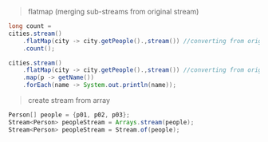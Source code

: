 > flatmap (merging sub-streams from original stream)
```java
long count =
cities.stream()
    .flatMap(city -> city.getPeople().,stream()) //converting from original stream and convert to a combined new stream
    .count();

cities.stream()
    .flatMap(city -> city.getPeople().,stream()) //converting from original stream and convert to a combined new stream
    .map(p -> getName())
    .forEach(name -> System.out.println(name));
```

> create stream from array
```java
Person[] people = {p01, p02, p03};
Stream<Person> peopleStream = Arrays.stream(people);
Stream<Person> peopleStream = Stream.of(people);
```